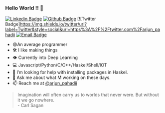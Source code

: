 ### Hello World !! 👋



[![Linkedin Badge](https://img.shields.io/badge/-LinkedIn-blue?style=flat-square&logo=Linkedin&logoColor=white&link=https://www.linkedin.com/in/arjun-kashyap-099384116/)](https://www.linkedin.com/in/arjun-kashyap-099384116/)
[![Github Badge](https://img.shields.io/badge/-Github-000?style=flat-square&logo=Github&logoColor=white&link=https://github.com/bing101)](https://github.com/bing101/)
[![Twitter Badge]https://img.shields.io/twitter/url?label=Twitter&style=social&url=https%3A%2F%2Ftwitter.com%2Farjun_pahadii
[![Email Badge](https://img.shields.io/badge/-Email-3ABFE6?style=flat-square&logo=minutemailer&logoColor=white&link=arj.kashyap123@gmail.com)](mailto:arj.kashyap123@gmail.com)


- 😄An average programmer
- 🛠️ I like making things
- 👁️ Currently into Deep Learning
- 💻 Javascript/Python/C/C++/Haskel/Shell/IOT
- 🤔 I’m looking for help with installing packages in Haskel.
- 💬 Ask me about what M working on these days.
- 📫 Reach me at <a href="https://twitter.com/arjun_pahadii">@arjun_pahadii</a>

> Imagination will often carry us to worlds that never were. But without it we go nowhere. <br> - Carl Sagan
